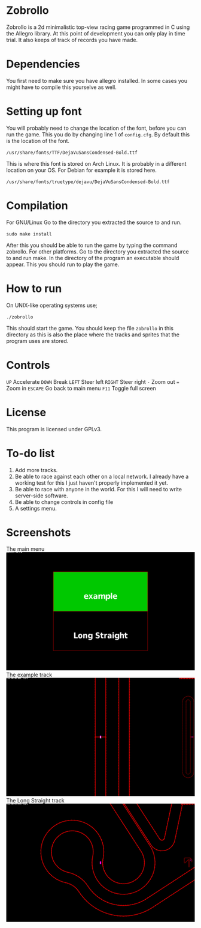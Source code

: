 # Zobrollo
Zobrollo is a 2d minimalistic top-view racing game programmed in C using the Allegro library. At this point of development you can only play in time trial. It also keeps of track of records you have made.

# Dependencies
You first need to make sure you have allegro installed. In some cases you might have to compile this yourselve as well.

# Setting up font
You will probably need to change the location of the font, before you can run the game. This you do by changing line 1 of `config.cfg`. By default this is the location of the font.
```shell
/usr/share/fonts/TTF/DejaVuSansCondensed-Bold.ttf
```
This is where this font is stored on Arch Linux. It is probably in a different location on your OS. For Debian for example it is stored here.
```shell
/usr/share/fonts/truetype/dejavu/DejaVuSansCondensed-Bold.ttf
```

# Compilation
For GNU/Linux Go to the directory you extracted the source to and run.
```shell
sudo make install
```
After this you should be able to run the game by typing the command zobrollo.
For other platforms. Go to the directory you extracted the source to and run make. In the directory of the program an executable should appear. This you should run to play the game.

# How to run
On UNIX-like operating systems use;
```shell
./zobrollo
```
This should start the game. You should keep the file `zobrollo` in this directory as this is also the place where the tracks and sprites that the program uses are stored.

# Controls
`UP`		Accelerate
`DOWN`		Break
`LEFT`		Steer left
`RIGHT`		Steer right
`-`		Zoom out
`=`		Zoom in
`ESCAPE`	Go back to main menu
`F11`		Toggle full screen

# License
This program is licensed under GPLv3.

# To-do list
<ol>
	<li>Add more tracks.</li>
	<li>Be able to race against each other on a local network. I already have a working test for this I just haven't properly implemented it yet.</li>
	<li>Be able to race with anyone in the world. For this I will need to write server-side software.</li>
	<li>Be able to change controls in config file</li>
	<li>A settings menu.</li>
</ol>

# Screenshots

The main menu
![](screenshots/menu.png)
The example track
![](screenshots/example.png)
The Long Straight track
![](screenshots/Long%20Straight.png)
